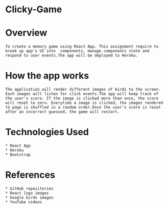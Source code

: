 # Clicky-Game

# Overview

    To create a memory game using React App. This assignment require to break up app's UI into  components, manage components state and respond to user events.The app will be deployed to Heroku.
    
# How the app works

    The application will render different images of birds to the screen. Each images will listen for click events.The app will keep track of the user's score. If the image is clicked more than once, the score will reset to zero. Everytime a image is clicked, the images rendered to page is shuffled in a random order.Once the user's score is reset after an incorrect guessed, the game will restart.


# Technologies Used

    * React App
    * Heroku
    * Bootstrap

# References

    * GitHub repositories
    * React logo images
    * Google birds images
    * YouTube videos